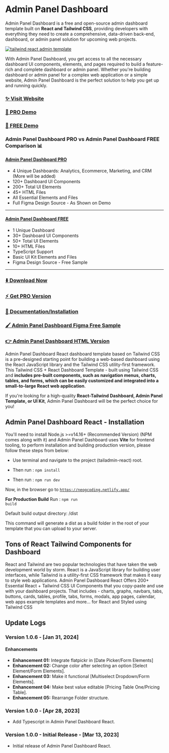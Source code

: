 # Admin Panel Dashboard

Admin Panel Dashboard is a free and open-source admin dashboard template built on **React and Tailwind CSS**, providing developers with everything they need to create a comprehensive, data-driven back-end, dashboard, or admin panel solution for upcoming web projects.

[![tailwind react admin template](https://ucarecdn.com/d2a6daed-eb9c-4c2f-8a95-4419c450e23a/tailadminreact.jpg)](https://react-demo.tailadmin.com/)

With Admin Panel Dashboard, you get access to all the necessary dashboard UI components, elements, and pages required to build a feature-rich and complete dashboard or admin panel. Whether you're building dashboard or admin panel for a complex web application or a simple website, Admin Panel Dashboard is the perfect solution to help you get up and running quickly.

### [✨ Visit Website](https://neogcoding.netlify.app/)

### [🚀 PRO Demo](https://neogcoding.netlify.app/)
### [🚀 FREE Demo](https://neogcoding.netlify.app/)

### Admin Panel Dashboard PRO vs Admin Panel Dashboard FREE Comparison 📊

#### [Admin Panel Dashboard PRO](https://neogcoding.netlify.app/)
- 4 Unique Dashboards: Analytics, Ecommerce, Marketing, and CRM (More will be added)
- 120+ Dashboard UI Components
- 200+ Total UI Elements
- 45+ HTML Files
- All Essential Elements and Files
- Full Figma Design Source - As Shown on Demo

___

#### [Admin Panel Dashboard FREE](https://neogcoding.netlify.app/)
- 1 Unique Dashboard
- 30+ Dashboard UI Components
- 50+ Total UI Elements 
- 10+ HTML Files
- TypeScript Support
- Basic UI Kit Elements and Files
- Figma Design Source - Free Sample
___

### [⬇️ Download Now](https://neogcoding.netlify.app/download)

### [⚡ Get PRO Version](https://neogcoding.netlify.app/pricing)

### [📄 Documentation/Installation](https://neogcoding.netlify.app/docs)

### [🖌️ Admin Panel Dashboard Figma Free Sample](https://www.figma.com/community/file/1214477970819985778)

### [👉 Admin Panel Dashboard HTML Version](https://github.com/TailAdmin/tailadmin-free-tailwind-dashboard-template)

Admin Panel Dashboard React dashboard template based on Tailwind CSS is a pre-designed starting point for building a web-based dashboard using the React JavaScript library and the Tailwind CSS utility-first framework. This Tailwind CSS + React Dashboard Template - built using Tailwind CSS and **includes pre-built components, such as navigation menus, charts, tables, and forms, which can be easily customized and integrated into a small-to-large React web application**.

If you're looking for a high-quality **React-Tailwind Dashboard, Admin Panel Template, or UI Kit**, Admin Panel Dashboard will be the perfect choice for you!

## Admin Panel Dashboard React - Installation

You'll need to install Node.js >=v14.16+ (Recommended Version) (NPM comes along with it) and Admin Panel Dashboard uses **Vite** for frontend tooling, to perform installation and building production version, please follow these steps from below:

- Use terminal and navigate to the project (tailadmin-react) root.

- Then run : <code>npm install</code>

- Then run : <code>npm run dev</code>

Now, in the browser go to <code>https://neogcoding.netlify.app/</code>

**For Production Build**
Run : <code>npm run build</code>

Default build output directory: /dist

This command will generate a dist as a build folder in the root of your template that you can upload to your server.

## Tons of React Tailwind Components for Dashboard
React and Tailwind are two popular technologies that have taken the web development world by storm. React is a JavaScript library for building user interfaces, while Tailwind is a utility-first CSS framework that makes it easy to style web applications. Admin Panel Dashboard React Offers 200+ Essential React + Tailwind CSS UI Components that you copy-paste and use with your dashboard projects. That includes - charts, graphs, navbars, tabs, buttons, cards, tables, profile, tabs, forms, modals, app pages, calendar, web apps example templates and more... for React and Styled using Tailwind CSS

## Update Logs

### Version 1.0.6 - [Jan 31, 2024]

#### Enhancements

- **Enhancement 01:** Integrate flatpickr in [Date Picker/Form Elements]
- **Enhancement 02:** Change color after selecting an option [Select Element/Form Elements].
- **Enhancement 03:** Make it functional [Multiselect Dropdown/Form Elements].
- **Enhancement 04:** Make best value editable [Pricing Table One/Pricing Table].
- **Enhancement 05:** Rearrange Folder structure.

### Version 1.0.0 - [Apr 28, 2023]

- Add Typescript in Admin Panel Dashboard React.

### Version 1.0.0 - Initial Release - [Mar 13, 2023]

- Initial release of Admin Panel Dashboard React.
